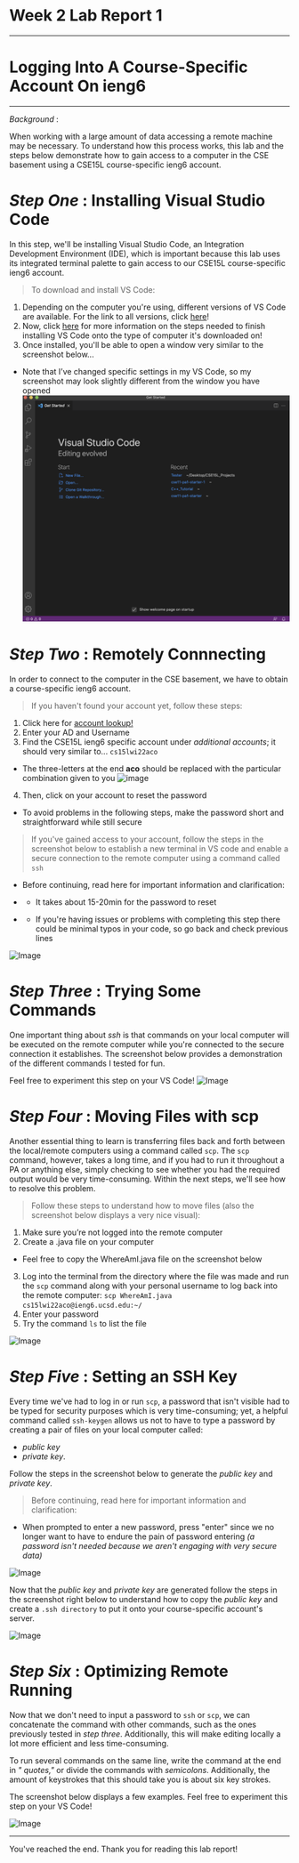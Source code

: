 # **Week 2 Lab Report 1** 

---
# Logging Into A Course-Specific Account On ieng6

---

*Background*    : 

When working with a large amount of data accessing a remote machine may be necessary. To understand how this process works, this lab and the steps below demonstrate how to gain access to a computer in the CSE basement using a CSE15L course-specific ieng6 account. 


# *Step One*    : Installing Visual Studio Code 

In this step, we'll be installing Visual Studio Code, an Integration Development Environment (IDE), which is important because this lab uses its integrated terminal palette to gain access to our CSE15L course-specific ieng6 account. 

>To download and install VS Code: 
1. Depending on the computer you're using, different versions of VS Code are available. For the link to all versions, click [here](https://code.visualstudio.com/Download)! 
2. Now, click [here](https://code.visualstudio.com/docs/setup/setup-overview) for more information on the steps needed to finish installing VS Code onto the type of computer it's downloaded on! 
3. Once installed, you'll be able to open a window very similar to the screenshot below...
* Note that I’ve changed specific settings in my VS Code, so my screenshot may look slightly different from the window you have opened
![Image](InstallingVSCode.png)



# *Step Two*   :  Remotely Connnecting 

In order to connect to the computer in the CSE basement, we have to obtain a course-specific ieng6 account. 

>If you haven't found your account yet, follow these steps: 
1. Click here for [account lookup!](https://sdacs.ucsd.edu/~icc/index.php) 
2. Enter your AD and Username 
3. Find the CSE15L ieng6 specific account under *additional accounts*; it should very similar to... 
```cs15lwi22aco``` 
* The three-letters at the end **aco** should be replaced with the particular combination given to you
![image](courseAccount.png)
4. Then, click on your account to reset the password 
* To avoid problems in the following steps, make the password short and straightforward while still secure 

>If you've gained access to your account, follow the steps in the screenshot below to establish a new terminal in VS code and enable a secure connection to the remote computer using a command called 
```ssh```
* Before continuing, read here for important information and clarification:  
- - It takes about 15-20min for the password to reset
* * If you're having issues or problems with completing this step there could be minimal typos in your code, so go back and check previous lines 

![Image](RemotelyConnecting.png)


# *Step Three* : Trying Some Commands 

One important thing about *ssh* is that commands on your local computer will be executed on the remote computer while you're connected to the secure connection it establishes. The screenshot below provides a demonstration of the different commands I tested for fun. 

Feel free to experiment this step on your VS Code! 
![Image](TryingCommands.png)

# *Step Four*  : Moving Files with scp 

Another essential thing to learn is transferring files back and forth between the local/remote computers using a command called ```scp```. The ```scp``` command, however, takes a long time, and if you had to run it throughout a PA or anything else, simply checking to see whether you had the required output would be very time-consuming. Within the next steps, we'll see how to resolve this problem. 

>Follow these steps to understand how to move files (also the screenshot below displays a very nice visual): 
1. Make sure you’re not logged into the remote computer
2. Create a .java file on your computer
- Feel free to copy the WhereAmI.java file on the screenshot below
3. Log into the terminal from the directory where the file was made and run the ```scp``` command along with your personal username to log back into the remote computer: 
```scp WhereAmI.java cs15lwi22aco@ieng6.ucsd.edu:~/```
4. Enter your password
5. Try the command ```ls``` to list the file

![Image](MovingFiles.png)

# *Step Five*  : Setting an SSH Key 

Every time we've had to log in or run ```scp```, a password that isn't visible had to be typed for security purposes which is very time-consuming; yet, a helpful command called ```ssh-keygen``` allows us not to have to type a password by creating a pair of files on your local computer called: 
- *public key* 
- *private key*. 

Follow the steps in the screenshot below to generate the *public key* and *private key*.  
>Before continuing, read here for important information and clarification:  
- When prompted to enter a new password, press "enter" since we no longer want to have to endure the pain of password entering *(a password isn't needed because we aren't engaging with very secure data)* 

![Image](sshKey1.png)

Now that the *public key* and *private key* are generated follow the steps in the screenshot right below to understand how to copy the *public key* and create a ```.ssh directory``` to put it onto your course-specific account's server. 

![Image](sshKey2.png)

# *Step Six*   : Optimizing Remote Running 

Now that we don't need to input a password to ```ssh``` or ```scp```, we can concatenate the command with other commands, such as the ones previously tested in *step three*. Additionally, this will make editing locally a lot more efficient and less time-consuming. 

To run several commands on the same line, write the command at the end in *" quotes,"* or divide the commands with *semicolons*. Additionally, the amount of keystrokes that this should take you is about six key strokes.  

The screenshot below displays a few examples. Feel free to experiment this step on your VS Code!

![Image](RemoteRunning.png)


---
You've reached the end. Thank you for reading this lab report!












